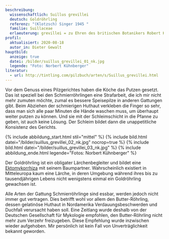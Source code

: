 ```yaml
---
beschreibung:
  wissenschaftlich: Suillus grevillei
  deutsch: Goldröhrling
  referenz: "(Klotzsch) Singer 1945 "
  familie: Suillaceae
  erlaeuterung: grevillei = zu Ehren des britischen Botanikers Robert Kaye Greville
profil:
  aktualisiert: 2020-08-18
  autor_in: Dieter Gewalt
hauptbild:
  anzeige: true
  datei: /bilder/suillus_grevillei_01_nk.jpg
  legende: "Foto: Norbert Kühnberger"
literatur:
  - url: http://tintling.com/pilzbuch/arten/s/Suillus_grevillei.html
---
```

Vor dem Genuss eines Pilzgerichtes haben die Köche das Putzen gesetzt. Das ist speziell bei den Schmierröhrlingen eine Strafarbeit, die ich mir nicht mehr zumuten möchte, zumal es bessere Speisepilze in anderen Gattungen gibt. Beim Abziehen der schmierigen Huthaut verkleben die Finger so sehr, dass man sich alle paar Minuten die Hände waschen muss, um überhaupt weiter putzen zu können. Und sie mit der Schleimschicht in die Pfanne zu geben, ist auch keine Lösung. Der Schleim bildet dann die unappetitliche Konsistenz des Gerichts.

{% include abbildung_start.html stil="mittel" %}
{% include bild.html datei="/bilder/suillus_grevillei_02_nk.jpg" nocrop=true %}
{% include bild.html datei="/bilder/suillus_grevillei_03_nk.jpg" %}
{% include abbildung_ende.html legende="Fotos: Norbert Kühnberger" %}

Der Goldröhrling ist ein obligater Lärchenbegleiter und bildet eine [Ektomykorrhiza](Ektomykorrhiza "Glossar") mit seinem Baumpartner. Wahrscheinlich existiert in Mitteleuropa kaum eine Lärche, in deren Umgebung während ihres bis zu tausendjährigen Lebens nicht wenigstens einmal ein Goldröhrling gewachsen ist.

Alle Arten der Gattung Schmierröhrlinge sind essbar, werden jedoch nicht immer gut vertragen. Dies betrifft wohl vor allem den Butter-Röhrling, dessen gelatinöse Huthaut in Nordamerika Verdauungsbeschwerden und Duchfall verursacht haben soll. Eine Zeitlang wurde deshalb von der Deutschen Gesellschaft für Mykologie empfohlen, den Butter-Röhrling nicht mehr zum Verzehr freizugeben. Diese Empfehlung wurde inzwischen wieder aufgehoben. Mir persönlich ist kein Fall von Unverträglichkeit bekannt geworden.